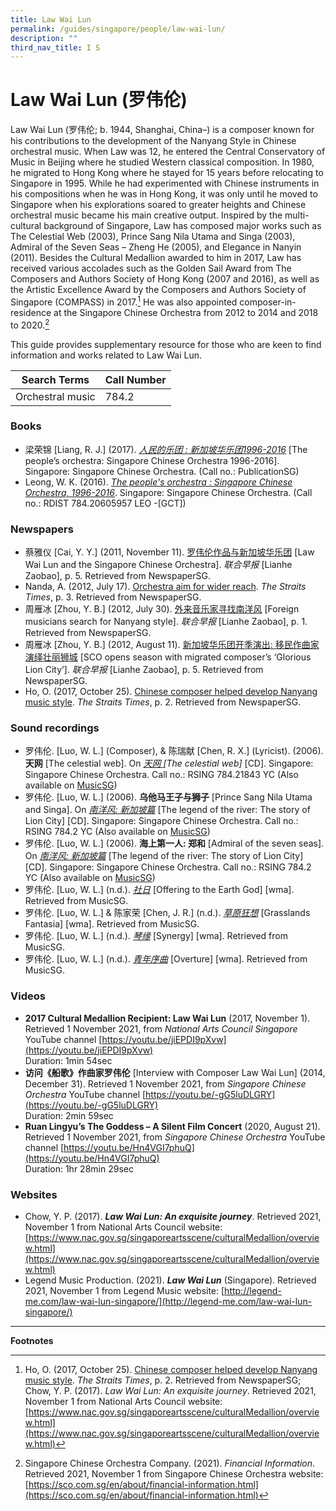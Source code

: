 ```yaml
---
title: Law Wai Lun
permalink: /guides/singapore/people/law-wai-lun/
description: ""
third_nav_title: I S
---
```

# Law Wai Lun (罗伟伦)
Law Wai Lun (罗伟伦; b. 1944, Shanghai, China–) is a composer known for his contributions to the development of the Nanyang Style in Chinese orchestral music. When Law was 12, he entered the Central Conservatory of Music in Beijing where he studied Western classical composition. In 1980, he migrated to Hong Kong where he stayed for 15 years before relocating to Singapore in 1995. While he had experimented with Chinese instruments in his compositions when he was in Hong Kong, it was only until he moved to Singapore when his explorations soared to greater heights and Chinese orchestral music became his main creative output. Inspired by the multi-cultural background of Singapore, Law has composed major works such as The Celestial Web (2003), Prince Sang Nila Utama and Singa (2003), Admiral of the Seven Seas – Zheng He (2005), and Elegance in Nanyin (2011). Besides the Cultural Medallion awarded to him in 2017, Law has received various accolades such as the Golden Sail Award from The Composers and Authors Society of Hong Kong (2007 and 2016), as well as the Artistic Excellence Award by the Composers and Authors Society of Singapore (COMPASS) in 2017.[^1]  He was also appointed composer-in-residence at the Singapore Chinese Orchestra from 2012 to 2014 and 2018 to 2020.[^2]

[^1]: Ho, O. (2017, October 25). [Chinese composer helped develop Nanyang music style](http://eresources.nlb.gov.sg/newspapers/Digitised/Article/straitstimes20171025-1.2.55.3). *The Straits Times*, p. 2. Retrieved from NewspaperSG; Chow, Y. P. (2017). *Law Wai Lun: An exquisite journey*. Retrieved 2021, November 1 from National Arts Council website: [https://www.nac.gov.sg/singaporeartsscene/culturalMedallion/overview.html](https://www.nac.gov.sg/singaporeartsscene/culturalMedallion/overview.html)

[^2]: Singapore Chinese Orchestra Company. (2021). *Financial Information*. Retrieved 2021, November 1 from Singapore Chinese Orchestra website: [https://sco.com.sg/en/about/financial-information.html](https://sco.com.sg/en/about/financial-information.html)

This guide provides supplementary resource for those who are keen to find information and works related to Law Wai Lun.



| Search Terms | Call Number | 
| -------- | -------- | 
| Orchestral music     | 784.2     | 


### Books

* 梁荣锦 [Liang, R. J.] (2017). *[人民的乐团 : 新加坡华乐团1996-2016](https://eservice.nlb.gov.sg/item_holding.aspx?bid=203128262)* [The people’s orchestra: Singapore Chinese Orchestra 1996-2016]. Singapore: Singapore Chinese Orchestra. (Call no.: PublicationSG)
* Leong, W. K. (2016). *[The people's orchestra : Singapore Chinese Orchestra, 1996-2016](https://eservice.nlb.gov.sg/item_holding.aspx?bid=203189974)*. Singapore: Singapore Chinese Orchestra. (Call no.: RDIST 784.20605957 LEO -[GCT])

### Newspapers
* 蔡雅仪 [Cai, Y. Y.] (2011, November 11). [罗伟伦作品与新加坡华乐团](http://eresources.nlb.gov.sg/newspapers/Digitised/Article/lhzb20111111-1.2.45.4.2) [Law Wai Lun and the Singapore Chinese Orchestra]. *联合早报* [Lianhe Zaobao], p. 5. Retrieved from NewspaperSG.
* Nanda, A. (2012, July 17). [Orchestra aim for wider reach](http://eresources.nlb.gov.sg/newspapers/Digitised/Article/straitstimes20120717-1.2.74.2). *The Straits Times*, p. 3. Retrieved from NewspaperSG.
* 周雁冰 [Zhou, Y. B.] (2012, July 30). [外来音乐家寻找南洋风](http://eresources.nlb.gov.sg/newspapers/Digitised/Article/lhzb20120730-1.2.29.1.1) [Foreign musicians search for Nanyang style]. *联合早报* [Lianhe Zaobao], p. 1. Retrieved from NewspaperSG.
* 周雁冰 [Zhou, Y. B.] (2012, August 11). [新加坡华乐团开季演出: 移民作曲家演绎壮丽狮城](http://eresources.nlb.gov.sg/newspapers/Digitised/Article/lhzb20120811-1.2.44.4.2) [SCO opens season with migrated composer’s ‘Glorious Lion City’]. *联合早报* [Lianhe Zaobao], p. 5. Retrieved from NewspaperSG.
* Ho, O. (2017, October 25). [Chinese composer helped develop Nanyang music style](http://eresources.nlb.gov.sg/newspapers/Digitised/Article/straitstimes20171025-1.2.55.3). *The Straits Times*, p. 2. Retrieved from NewspaperSG.

### Sound recordings
* 罗伟伦. [Luo, W. L.] (Composer), & 陈瑞献 [Chen, R. X.] (Lyricist). (2006). **天网** [The celestial web]. On *[天网 ](http://eservice.nlb.gov.sg/item_holding_s.aspx?bid=13345317)[The celestial web]* [CD]. Singapore: Singapore Chinese Orchestra. Call no.: RSING 784.21843 YC (Also available on [MusicSG](https://eresources.nlb.gov.sg/music/music/track/2ab589ed-d115-4321-948a-979ac65b148b)) 
* 罗伟伦. [Luo, W. L.] (2006). **乌他马王子与狮子** [Prince Sang Nila Utama and Singa]. On *[南洋风: 新加坡篇](http://eservice.nlb.gov.sg/item_holding_s.aspx?bid=13345318)* [The legend of the river: The story of Lion City] [CD]. Singapore: Singapore Chinese Orchestra. Call no.: RSING 784.2 YC (Also available on [MusicSG](https://eresources.nlb.gov.sg/music/music/album/4e5ee668-df0d-421f-a705-70da445f0f30))
* 罗伟伦. [Luo, W. L.] (2006). **海上第一人: 郑和** [Admiral of the seven seas]. On *[南洋风: 新加坡篇](http://eservice.nlb.gov.sg/item_holding_s.aspx?bid=13345318)* [The legend of the river: The story of Lion City] [CD]. Singapore: Singapore Chinese Orchestra. Call no.: RSING 784.2 YC (Also available on [MusicSG](https://eresources.nlb.gov.sg/music/music/album/4e5ee668-df0d-421f-a705-70da445f0f30))
* 罗伟伦. [Luo, W. L.] (n.d.). *[社日](https://eresources.nlb.gov.sg/music/music/track/caf6eff1-1c8a-43db-be7d-0bb659c04af5)* [Offering to the Earth God] [wma]. Retrieved from MusicSG. 
* 罗伟伦. [Luo, W. L.] & 陈家荣 [Chen, J. R.] (n.d.). *[草原狂想](https://eresources.nlb.gov.sg/music/music/track/9564dc36-f5b4-4185-9086-5beeaefd2566)* [Grasslands Fantasia] [wma]. Retrieved from MusicSG. 
* 罗伟伦. [Luo, W. L.] (n.d.). *[琴缘](https://eresources.nlb.gov.sg/music/music/track/7a9b822f-4cf5-40e7-b206-46201da76a84)* [Synergy] [wma]. Retrieved from MusicSG. 
* 罗伟伦. [Luo, W. L.] (n.d.). *[青年序曲](https://eresources.nlb.gov.sg/music/music/track/39130a95-98a5-4f03-8133-4b431ba64fdf)* [Overture] [wma]. Retrieved from MusicSG.

### Videos
* **2017 Cultural Medallion Recipient: Law Wai Lun** (2017, November 1). Retrieved 1 November 2021, from *National Arts Council Singapore* YouTube channel [https://youtu.be/jiEPDI9pXvw](https://youtu.be/jiEPDI9pXvw) 
<br>Duration: 1min 54sec
* **访问《船歌》作曲家罗伟伦** [Interview with Composer Law Wai Lun] (2014, December 31). Retrieved 1 November 2021, from *Singapore Chinese Orchestra* YouTube channel [https://youtu.be/-gG5luDLGRY](https://youtu.be/-gG5luDLGRY) 
<br>Duration: 2min 59sec
* **Ruan Lingyu’s The Goddess – A Silent Film Concert** (2020, August 21). Retrieved 1 November 2021, from *Singapore Chinese Orchestra* YouTube channel [https://youtu.be/Hn4VGI7phuQ](https://youtu.be/Hn4VGI7phuQ) 
<br>Duration: 1hr 28min 29sec

### Websites
* Chow, Y. P. (2017). ***Law Wai Lun: An exquisite journey***. Retrieved 2021, November 1 from National Arts Council website: [https://www.nac.gov.sg/singaporeartsscene/culturalMedallion/overview.html](https://www.nac.gov.sg/singaporeartsscene/culturalMedallion/overview.html)
* Legend Music Production. (2021). ***Law Wai Lun*** (Singapore). Retrieved 2021, November 1 from Legend Music website: [http://legend-me.com/law-wai-lun-singapore/](http://legend-me.com/law-wai-lun-singapore/)

* * *
**Footnotes**